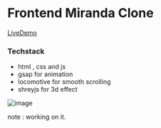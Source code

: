 # Frontend Miranda Clone

[LiveDemo](https://broletscodeit.github.io/Frontend_Clone_Miranda/)
### Techstack
- html , css and js
- gsap for animation
- locomotive for smooth scrolling
- shreyjs for 3d effect

![image](https://github.com/BroLetsCodeIt/Frontend_Clone_Miranda/assets/113767803/88e59a90-de13-46bd-98a6-191acb957e27)

note : working on it.
